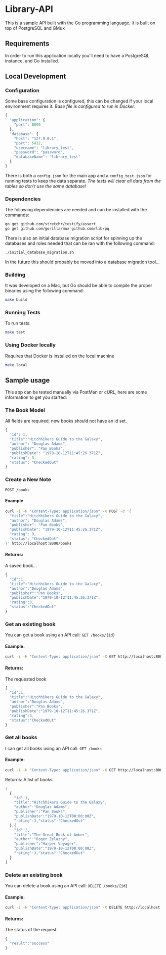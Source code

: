 # Library-API
This is a sample API built with the Go programming language. It is built on top of PostgreSQL and GMux

## Requirements
In order to run this application locally you'll need to have a PostgreSQL instance, and Go installed. 

## Local Development
### Configuration
Some base configuration is configured, this can be changed if your local environment requires it. *Base file is configured to run in Docker.*
```javascript
{
  "application": {
    "port": 8000
  },
  "database": {
    "host": "127.0.0.1",
    "port": 5432,
    "username": "library_test",
    "password": "password",
    "databaseName": "library_test"
  }
}
```
There is both a `config.json` for the main app and a `config_test.json` for running tests to keep the data separate. *The tests will clear all data from the tables so don't use the same database!*

### Dependencies
The following dependencies are needed and can be installed with the commands:
```bash
go get github.com/stretchr/testify/assert
go get github.com/gorilla/mux github.com/lib/pq
```
There is also an initial database migration script for spinning up the databases and roles needed that can be ran with the following command:
```bash
./initial_database_migration.sh
```
In the future this should probably be moved into a database migration tool...

### Building
It was developed on a Mac, but Go should be able to compile the proper binaries using the following command:
```bash
make build
```

### Running Tests
To run tests:
```bash
make test
```

### Using Docker locally
Requires that Docker is installed on the local machine
```bash
make local
```

## Sample usage
This app can be tested manually via PostMan or cURL, here are some information to get you started:

### The Book Model
All fields are required, new books should not have an id set.
```javascript
{
  "id": 1,
  "title":"Hitchhikers Guide to the Galaxy",
  "author": "Douglas Adams",
  "publisher": "Pan Books",
  "publishDate": "1979-10-12T11:45:26.371Z",
  "rating": 3,
  "status": "CheckedOut"
}
```

### Create a New Note
`POST /books`
#### Example
```bash
curl -i -H "Content-Type: application/json" -X POST -d '{
  "title":"Hitchhikers Guide to the Galaxy",
  "author": "Douglas Adams",
  "publisher": "Pan Books",
  "publishDate": "1979-10-12T11:45:26.371Z",
  "rating": 3,
  "status": "CheckedOut"
}' http://localhost:8000/books
```
#### Returns:
A saved book...
```javascript
{
  "id":1,
  "title":"Hitchhikers Guide to the Galaxy",
  "author":"Douglas Adams",
  "publisher":"Pan Books",
  "publishDate":"1979-10-12T11:45:26.371Z",
  "rating":3,
  "status":"CheckedOut"
}
```

### Get an existing book
You can get a book using an API call:
`GET /books/{id}`
#### Example:
```bash
curl -i -H "Content-Type: application/json" -X GET http://localhost:8000/books/1
```
#### Returns:
The requested book
```javascript
{
  "id":1,
  "title":"Hitchhikers Guide to the Galaxy",
  "author":"Douglas Adams",
  "publisher":"Pan Books",
  "publishDate":"1979-10-12T11:45:26.371Z",
  "rating":3,
  "status":"CheckedOut"
}
```

### Get all books
I can get all books using an API call:
`GET /books`
#### Example:
```bash
curl -i -H "Content-Type: application/json" -X GET http://localhost:8000/books
```
Returns:
A list of books
```javascript
[
  {
    "id":1,
    "title":"Hitchhikers Guide to the Galaxy",
    "author":"Douglas Adams",
    "publisher":"Pan Books",
    "publishDate":"1979-10-12T00:00:00Z",
    "rating":3,"status":"CheckedOut"
  },{
    "id":2,
    "title":"The Great Book of Amber",
    "author":"Roger Zelazny",
    "publisher":"Harper Voyager",
    "publishDate":"1979-10-12T00:00:00Z",
    "rating":3,"status":"CheckedOut"
  }
]
```

### Delete an existing book
You can delete a book using an API call:
`DELETE /books/{id}`
#### Example:
```bash
curl -i -H "Content-Type: application/json" -X DELETE http://localhost:8000/books/1
```
#### Returns:
The status of the request
```javascript
{
  "result":"success"
}
```




